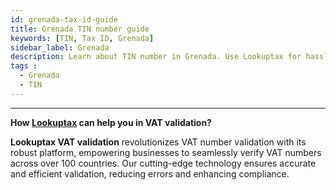 ```yaml
---
id: grenada-tax-id-guide
title: Grenada TIN number guide
keywords: [TIN, Tax ID, Grenada]
sidebar_label: Grenada
description: Learn about TIN number in Grenada. Use Lookuptax for hassle-free tax id validation in Grenada and other 100+ countries
tags : 
  - Grenada
  - TIN
---
```


----
**How [Lookuptax](https://lookuptax.com/) can help you in VAT validation?**

**Lookuptax VAT validation** revolutionizes VAT number validation with its robust platform, empowering businesses to seamlessly verify VAT numbers across over 100 countries. Our cutting-edge technology ensures accurate and efficient validation, reducing errors and enhancing compliance.

